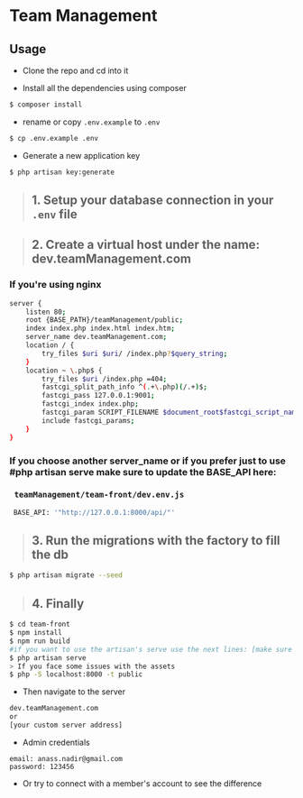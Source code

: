 # Team Management

## Usage

* Clone the repo and cd into it

* Install all the dependencies using composer
```sh
$ composer install
```
* rename or copy ``.env.example`` to ``.env``
```sh
$ cp .env.example .env
```
* Generate a new application key  
```sh 
$ php artisan key:generate
```
>## 1. Setup your database connection in your `.env` file

>## 2. Create a virtual host under the name: dev.teamManagement.com 

### If you're using nginx 
```sh
server {
    listen 80;
    root {BASE_PATH}/teamManagement/public;
    index index.php index.html index.htm;
    server_name dev.teamManagement.com;
    location / {
        try_files $uri $uri/ /index.php?$query_string;
    }
    location ~ \.php$ {
        try_files $uri /index.php =404;
        fastcgi_split_path_info ^(.+\.php)(/.+)$;
        fastcgi_pass 127.0.0.1:9001;
        fastcgi_index index.php;
        fastcgi_param SCRIPT_FILENAME $document_root$fastcgi_script_name;
        include fastcgi_params;
    }
}
```
### If you choose another server_name or if you prefer just to use #php artisan serve make sure to update the BASE_API here:

### ``` teamManagement/team-front/dev.env.js```
```sh
 BASE_API: '"http://127.0.0.1:8000/api/"'
 ```

>## 3. Run the migrations with the factory to fill the db  

```sh 
$ php artisan migrate --seed
```

>## 4. Finally
```sh
$ cd team-front
$ npm install
$ npm run build
#if you want to use the artisan's serve use the next lines: [make sure to update the BASE_API constant after the previous step]
$ php artisan serve
> If you face some issues with the assets
$ php -S localhost:8000 -t public
```

* Then navigate to the server
```sh
dev.teamManagement.com 
or
[your custom server address]
```
* Admin credentials 
```
email: anass.nadir@gmail.com
password: 123456
```
* Or try to connect with a member's account to see the difference
